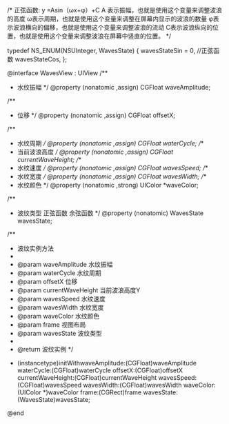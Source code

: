 
/*
     正弦函数: y =Asin（ωx+φ）+C
     A 表示振幅，也就是使用这个变量来调整波浪的高度
     ω表示周期，也就是使用这个变量来调整在屏幕内显示的波浪的数量
     φ表示波浪横向的偏移，也就是使用这个变量来调整波浪的流动
     C表示波浪纵向的位置，也就是使用这个变量来调整波浪在屏幕中竖直的位置。
 */


typedef NS_ENUM(NSUInteger, WavesState) {
    wavesStateSin = 0,  //正弦函数
    wavesStateCos,
};


@interface WavesView : UIView
/**
 *   水纹振幅
 */
@property (nonatomic ,assign) CGFloat waveAmplitude;

/**
 *  位移
 */
@property (nonatomic ,assign) CGFloat offsetX;

/**
 *  水纹周期
 */
@property (nonatomic ,assign) CGFloat waterCycle;
/**
 *  当前波浪高度
 */
@property (nonatomic ,assign) CGFloat currentWaveHeight;
/**
 *  水纹速度
 */
@property (nonatomic ,assign) CGFloat wavesSpeed;
/**
 *  水纹宽度
 */
@property (nonatomic ,assign) CGFloat wavesWidth;
/**
 *  水纹颜色
 */
@property (nonatomic ,strong) UIColor *waveColor;

/**
 *  波纹类型  正弦函数  余弦函数
 */
@property (nonatomic) WavesState  wavesState;

/**
 *  波纹实例方法
 *
 *  @param waveAmplitude     水纹振幅
 *  @param waterCycle        水纹周期
 *  @param offsetX           位移
 *  @param currentWaveHeight 当前波浪高度Y
 *  @param wavesSpeed        水纹速度
 *  @param wavesWidth        水纹宽度
 *  @param waveColor         水纹颜色
 *  @param frame             视图布局
 *  @param wavesState        波纹类型
 *
 *  @return 波纹实例
 */

- (instancetype)initWithwaveAmplitude:(CGFloat)waveAmplitude
                           waterCycle:(CGFloat)waterCycle
                              offsetX:(CGFloat)offsetX
                    currentWaveHeight:(CGFloat)currentWaveHeight
                           wavesSpeed:(CGFloat)wavesSpeed
                           wavesWidth:(CGFloat)wavesWidth
                            waveColor:(UIColor *)waveColor
                                frame:(CGRect)frame
                           wavesState:(WavesState)wavesState;

@end

